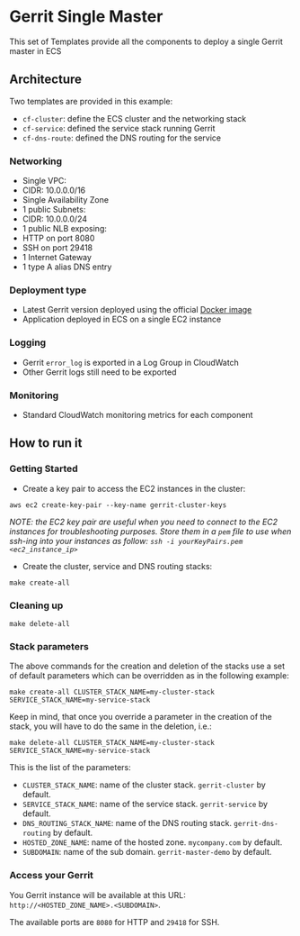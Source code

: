 # Gerrit Single Master

This set of Templates provide all the components to deploy a single Gerrit master
in ECS

## Architecture

Two templates are provided in this example:
* `cf-cluster`: define the ECS cluster and the networking stack
* `cf-service`: defined the service stack running Gerrit
* `cf-dns-route`: defined the DNS routing for the service

### Networking

* Single VPC:
 * CIDR: 10.0.0.0/16
* Single Availability Zone
* 1 public Subnets:
 * CIDR: 10.0.0.0/24
* 1 public NLB exposing:
 * HTTP on port 8080
 * SSH on port 29418
* 1 Internet Gateway
* 1 type A alias DNS entry

### Deployment type

* Latest Gerrit version deployed using the official [Docker image](https://hub.docker.com/r/gerritcodereview/gerrit)
* Application deployed in ECS on a single EC2 instance

### Logging

* Gerrit `error_log` is exported in a Log Group in CloudWatch
* Other Gerrit logs still need to be exported

### Monitoring

* Standard CloudWatch monitoring metrics for each component

## How to run it

### Getting Started

* Create a key pair to access the EC2 instances in the cluster:

```
aws ec2 create-key-pair --key-name gerrit-cluster-keys
```

*NOTE: the EC2 key pair are useful when you need to connect to the EC2 instances
for troubleshooting purposes. Store them in a `pem` file to use when ssh-ing into your
instances as follow: `ssh -i yourKeyPairs.pem <ec2_instance_ip>`*

* Create the cluster, service and DNS routing stacks:

```
make create-all
```

### Cleaning up

```
make delete-all
```

### Stack parameters

The above commands for the creation and deletion of the stacks use a set of default
parameters which can be overridden as in the following example:

```
make create-all CLUSTER_STACK_NAME=my-cluster-stack SERVICE_STACK_NAME=my-service-stack
```

Keep in mind, that once you override a parameter in the creation of the stack,
you will have to do the same in the deletion, i.e.:

```
make delete-all CLUSTER_STACK_NAME=my-cluster-stack SERVICE_STACK_NAME=my-service-stack
```

This is the list of the parameters:

* `CLUSTER_STACK_NAME`: name of the cluster stack. `gerrit-cluster` by default.
* `SERVICE_STACK_NAME`: name of the service stack. `gerrit-service` by default.
* `DNS_ROUTING_STACK_NAME`: name of the DNS routing stack. `gerrit-dns-routing` by default.
* `HOSTED_ZONE_NAME`: name of the hosted zone. `mycompany.com` by default.
* `SUBDOMAIN`: name of the sub domain. `gerrit-master-demo` by default.

### Access your Gerrit

You Gerrit instance will be available at this URL: `http://<HOSTED_ZONE_NAME>.<SUBDOMAIN>`.

The available ports are `8080` for HTTP and `29418` for SSH.
